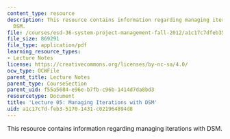 ```yaml
---
content_type: resource
description: This resource contains information regarding managing iterations with
  DSM.
file: /courses/esd-36-system-project-management-fall-2012/a1c17c7dfeb351701431c021964894d8_MITESD_36F12_Lec05.pdf
file_size: 869291
file_type: application/pdf
learning_resource_types:
- Lecture Notes
license: https://creativecommons.org/licenses/by-nc-sa/4.0/
ocw_type: OCWFile
parent_title: Lecture Notes
parent_type: CourseSection
parent_uid: f55a5684-e96e-b7fb-c96b-1414d7da8bd3
resourcetype: Document
title: 'Lecture 05: Managing Iterations with DSM'
uid: a1c17c7d-feb3-5170-1431-c021964894d8
---
```

This resource contains information regarding managing iterations with DSM.
